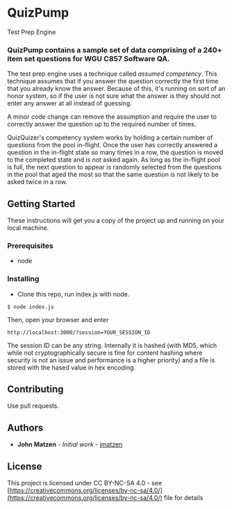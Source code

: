 # QuizPump

Test Prep Engine

### QuizPump contains a sample set of data comprising of a 240+ item set questions for WGU C857 Software QA.

The test prep engine uses a technique called *assumed competency*.  This technique assumes that if you answer the question correctly the first time that you already know the answer. Because of this, it's running on sort of an honor system, so if the user is not sure what the answer is they should not enter any answer at all instead of guessing.

A minor code change can remove the assumption and require the user to correctly answer the question up to the required number of times.

QuizQuizer's competency system works by holding a certain number of questions from the pool in-flight.  Once the user has correctly answered a question in the in-flight state so many times in a row, the question is moved to the completed state and is not asked again.  As long as the in-flight pool is full, the next question to appear is randomly selected from the questions in the pool that aged the most so that the same question is not likely to be asked twice in a row.

## Getting Started

These instructions will get you a copy of the project up and running on your local machine.

### Prerequisites

* node


### Installing

* Clone this repo, run index.js with node.

```
$ node index.js
```

Then, open your browser and enter
```
http://localhost:3000/?session=YOUR_SESSION_ID
```

The session ID can be any string.  Internally it is hashed (with MD5, which while not cryptographically secure is fine for content hashing where security is not an issue and performance is a higher priority) and a file is stored with the hased value in hex encoding.

## Contributing

Use pull requests.


## Authors

* **John Matzen** - *Initial work* - [jmatzen](https://github.com/jmatzen)


## License

This project is licensed under CC BY-NC-SA 4.0 - see  [https://creativecommons.org/licenses/by-nc-sa/4.0/](https://creativecommons.org/licenses/by-nc-sa/4.0/) file for details
